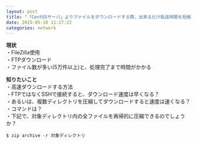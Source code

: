 ```yaml
---
layout: post
title: "「CentOSサーバ」よりファイルをダウンロードする際、出来るだけ転送時間を短縮したい"
date: 2015-05-28 11:27:22
categories: network
---
```

<p><strong>現状</strong><br>
・FileZilla使用<br>
・FTPダウンロード<br>
・ファイル数が多い(5万件以上)と、処理完了まで時間がかかる</p>

<p><strong>知りたいこと</strong><br>
・高速ダウンロードする方法<br>
・FTPではなくSSHで接続すると、ダウンロード速度は早くなる？<br>
・あるいは、複数ディレクトリを圧縮してダウンロードすると速度は速くなる？<br>
・コマンドは？<br>
・下記で、対象ディレクトリ内の全ファイルを再帰的に圧縮できるのでしょうか？</p>

<pre><code>$ zip archive -r 対象ディレクトリ
</code></pre>
